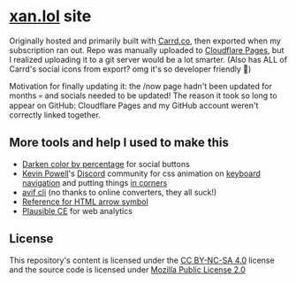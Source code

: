 # [xan.lol](https://xan.lol) site

Originally hosted and primarily built with [Carrd.co](https://carrd.co), then exported when my subscription ran out. Repo was manually uploaded to [Cloudflare Pages](https://pages.cloudflare.com/), but I realized uploading it to a git server would be a lot smarter. (Also has ALL of Carrd's social icons from export? omg it's so developer friendly 🥰)

Motivation for finally updating it: the /now page hadn't been updated for months 💀 and socials needed to be updated!
The reason it took so long to appear on GitHub: Cloudflare Pages and my GitHub account weren't correctly linked together.

## More tools and help I used to make this

- [Darken color by percentage](https://mdigi.tools/darken-color/?percentage=75) for social buttons
- [Kevin Powell](https://www.kevinpowell.co/)'s [Discord](https://discord.gg/9Rc6WNhNGJ) community for css animation on [keyboard navigation](https://discord.com/channels/436251713830125568/1045906337126699028) and putting things [in corners](https://discord.com/channels/436251713830125568/1029877005270909119)
- [avif cli](https://github.com/lovell/avif-cli) (no thanks to online converters, they all suck!)
- [Reference for HTML arrow symbol](https://www.toptal.com/designers/htmlarrows/arrows/right-arrow/)
- [Plausible CE](https://github.com/plausible/community-edition) for web analytics

## License

This repository's content is licensed under the [CC BY-NC-SA 4.0](https://creativecommons.org/licenses/by-nc-sa/4.0/) license and the source code is licensed under [Mozilla Public License 2.0](LICENSE)
